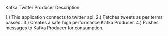 Kafka Twitter Producer Description:

1.) This application connects to twitter api.
2.) Fetches tweets as per terms passed.
3.) Creates a safe high performance Kafka Producer.
4.) Pushes messages to Kafka Producer for consumption.


